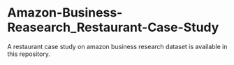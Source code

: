 # Amazon-Business-Reasearch_Restaurant-Case-Study
A restaurant case study on amazon business research dataset is available in this repository.
